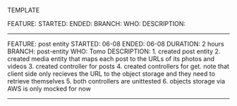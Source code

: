 TEMPLATE

FEATURE: 
STARTED:
ENDED: 
BRANCH:
WHO:
DESCRIPTION:
__________________________________________________________________

FEATURE: post entity
STARTED: 06-08
ENDED: 06-08
DURATION: 2 hours
BRANCH: post-entity
WHO: Tomo
DESCRIPTION: 
    1. created post entity
    2. created media entity that maps each post to the URLs of its
    photos and videos
    3. created controller for posts
    4. created controllers for get. note that client side only recieves 
    the URL to the object storage and they need to retrieve themselves
    5. both controllers are unittested
    6. objects storage via AWS is only mocked for now
__________________________________________________________________


